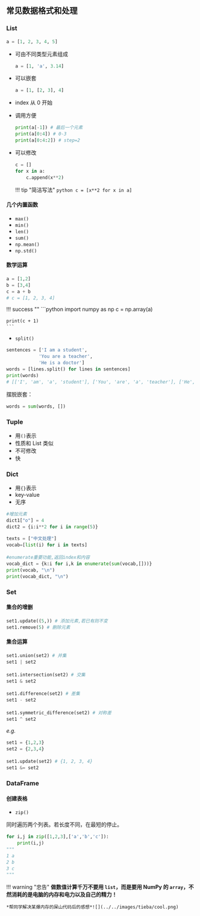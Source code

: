 ## 常见数据格式和处理

### List

```python
a = [1, 2, 3, 4, 5]
```

- 可由不同类型元素组成
    ```python
    a = [1, 'a', 3.14]
    ```
- 可以嵌套
    ```python
    a = [1, [2, 3], 4]
    ```
- index 从 0 开始
- 调用方便
    ```python
    print(a[-1]) # 最后一个元素
    print(a[0:4]) # 0-3
    print(a[0:4:2]) # step=2
    ```
- 可以修改
    ```python
    c = []
    for x in a:
        c.append(x**2)
    ```

    !!! tip "简洁写法"
        ```python
        c = [x**2 for x in a]
        ```

#### 几个内置函数

- `max()`
- `min()`
- `len()`
- `sum()`
- `np.mean()`
- `np.std()`

#### 数学运算

```python
a = [1,2]
b = [3,4]
c = a + b
# c = [1, 2, 3, 4]
```

!!! success ""
    ```python
    import numpy as np
    c = np.array(a)

    print(c + 1)
    ```

- `split()`

```python
sentences = ['I am a student',
            'You are a teacher',
            'He is a doctor']
words = [lines.split() for lines in sentences]
print(words)
# [['I', 'am', 'a', 'student'], ['You', 'are', 'a', 'teacher'], ['He', 'is', 'a', 'doctor']]
```

摆脱嵌套：

```python
words = sum(words, [])
```

### Tuple

- 用`()`表示
- 性质和 List 类似
- 不可修改
- 快

### Dict

- 用`{}`表示
- key-value
- 无序

```python
#增加元素
dict1["o"] = 4
dict2 = {i:i**2 for i in range(5)}
```

```python
texts = ["中文处理"]
vocab=[list(i) for i in texts]

#enumerate重要功能,返回index和内容
vocab_dict = {k:i for i,k in enumerate(sum(vocab,[]))}
print(vocab, "\n")
print(vocab_dict, "\n")
```

### Set

#### 集合的增删

```python
set1.update((5,)) # 添加元素,若已有则不变
set1.remove(5) # 删除元素
```

#### 集合运算

```python
set1.union(set2) # 并集
set1 | set2

set1.intersection(set2) # 交集
set1 & set2

set1.difference(set2) # 差集
set1 - set2

set1.symmetric_difference(set2) # 对称差
set1 ^ set2
```

*e.g.* 

```python
set1 = {1,2,3}
set2 = {2,3,4}

set1.update(set2) # {1, 2, 3, 4}
set1 &= set2
```


### DataFrame

#### 创建表格

- `zip()`

同时遍历两个列表。若长度不同，在最短的停止。

```python
for i,j in zip([1,2,3],['a','b','c']):
    print(i,j)
"""
1 a
2 b
3 c
"""
```

!!! warning "忠告"
    **做数值计算千万不要用 `list`，而是要用 NumPy 的 `array`，不然消耗的是电脑的内存和电力以及自己的精力！**

    *帮同学解决某爆内存的屎山代码后的感想*![](../../images/tieba/cool.png)